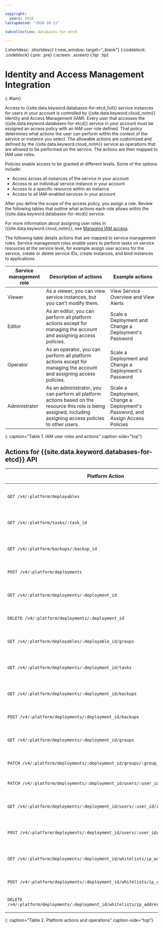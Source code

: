 ```yaml
---

copyright:
  years: 2018
lastupdated: "2018-10-11"

subcollection: databases-for-etcd

---
```


{:shortdesc: .shortdesc}
{:new_window: target="_blank"}
{:codeblock: .codeblock}
{:pre: .pre}
{:screen: .screen}
{:tip: .tip}

# Identity and Access Management Integration
{: #iam}

Access to {{site.data.keyword.databases-for-etcd_full}} service instances for users in your account is controlled by {{site.data.keyword.cloud_notm}} Identity and Access Management (IAM). Every user that accesses the {{site.data.keyword.databases-for-etcd}} service in your account must be assigned an access policy with an IAM user role defined. That policy determines what actions the user can perform within the context of the service or instance you select. The allowable actions are customized and defined by the {{site.data.keyword.cloud_notm}} service as operations that are allowed to be performed on the service. The actions are then mapped to IAM user roles.

Policies enable access to be granted at different levels. Some of the options include: 
* Access across all instances of the service in your account
* Access to an individual service instance in your account
* Access to a specific resource within an instance
* Access to all IAM-enabled services in your account

After you define the scope of the access policy, you assign a role. Review the following tables that outline what actions each role allows within the {{site.data.keyword.databases-for-etcd}} service.

For more information about assigning user roles in {{site.data.keyword.cloud_notm}}, see [Managing IAM access](/docs/iam?topic=iam-iammanidaccser).

The following table details actions that are mapped to service management roles. Service management roles enable users to perform tasks on service resources at the service level, for example assign user access for the service, create or delete service IDs, create instances, and bind instances to applications.

Service management role | Description of actions | Example actions
-----------------|-----------------|-----------------
Viewer | As a viewer, you can view service instances, but you can't modify them. | View Service Overview and View Alerts
Editor | As an editor, you can perform all platform actions except for managing the account and assigning access policies. | Scale a Deployment and Change a Deployment's Password
Operator |As an operator, you can perform all platform actions except for managing the account and assigning access policies. | Scale a Deployment and Change a Deployment's Password
Administrator | As an administrator, you can perform all platform actions based on the resource this role is being assigned, including assigning access policies to other users. | Scale a Deployment, Change a Deployment's Password, and Assign Access Policies
{: caption="Table 1. IAM user roles and actions" caption-side="top"}

## Actions for {{site.data.keyword.databases-for-etcd}} API

Platform Action  | Operation on service | Role 
----------|------------|----------
`GET /v4/:platform/deployables` | Read deployable database types | Administrator, Editor, Operator, Viewer 
`GET /v4/:platform/tasks/:task_id` | Read a Task | Administrator, Editor, Operator, Viewer 
`GET /v4/:platform/backups/:backup_id` | Read a backup | Administrator, Editor, Operator, Viewer 
`POST /v4/:platform/deployments` | Create a deployment | Administrator, Editor, Operator
`GET /v4/:platform/deployments/:deployment_id` | Read a deployment | Administrator, Editor, Operator, Viewer
`DELETE /v4/:platform/deployments/:deployment_id` | Remove a deployment | Administrator, Editor, Operator
`GET /v4/:platform/deployables/:deployable_id/groups` | Read deployable group | Administrator, Editor, Operator, Viewer 
`GET /v4/:platform/deployments/:deployment_id/tasks` | Read all deployment tasks | Administrator, Editor, Operator, Viewer 
`GET /v4/:platform/deployments/:deployment_id/backups` | Read all deployment backups | Administrator, Editor, Operator, Viewer 
`POST /v4/:platform/deployments/:deployment_id/backups` | Create an on-demand backup | Administrator, Editor, Operator
`GET /v4/:platform/deployments/:deployment_id/groups` | Read all deployment groups | Administrator, Editor, Operator, Viewer
`PATCH /v4/:platform/deployments/:deployment_id/groups/:group_id` | Read deployment group | Administrator, Editor, Operator
`PATCH /v4/:platform/deployments/:deployment_id/users/:user_id` | Update a deployment user | Administrator, Editor, Operator 
`GET /v4/:platform/deployments/:deployment_id/users/:user_id/connections` | Read deployment user connections | Administrator, Editor, Operator, Viewer 
`POST /v4/:platform/deployments/:deployment_id/users/:user_id/connections` | Create deployment user connections | Administrator, Editor, Operator
`GET /v4/:platform/deployments/:deployment_id/whitelists/ip_addresses` | Read whitelisted IP addresses | Administrator, Editor, Operator, Viewer
`POST /v4/:platform/deployments/:deployment_id/whitelists/ip_addresses` | Create a whitelisted IP address | Administrator, Editor, Operator
`DELETE /v4/:platform/deployments/:deployment_id/whitelists/ip_addresses/:ip_address_id` | Remove a whitelisted IP address | Administrator, Editor, Operator
{: caption="Table 2. Platform actions and operations" caption-side="top"}

